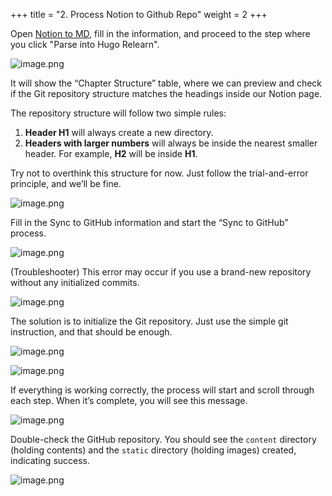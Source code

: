 +++
title = "2. Process Notion to Github Repo"
weight = 2
+++


Open [Notion to MD](https://notion-to-md.bamidev.com/), fill in the information, and proceed to the step where you click "Parse into Hugo Relearn".


![image.png](/images/003-iii-level-2-notion-to-github-repo/14-632354-image.png)


It will show the “Chapter Structure” table, where we can preview and check if the Git repository structure matches the headings inside our Notion page.


The repository structure will follow two simple rules:

1. **Header H1** will always create a new directory.
2. **Headers with larger numbers** will always be inside the nearest smaller header. For example, **H2** will be inside **H1**.

Try not to overthink this structure for now. Just follow the trial-and-error principle, and we’ll be fine.


![image.png](/images/003-iii-level-2-notion-to-github-repo/14-699035-image.png)


Fill in the Sync to GitHub information and start the “Sync to GitHub” process.


![image.png](/images/003-iii-level-2-notion-to-github-repo/14-910861-image.png)


(Troubleshooter) This error may occur if you use a brand-new repository without any initialized commits.


![image.png](/images/003-iii-level-2-notion-to-github-repo/14-470875-image.png)


The solution is to initialize the Git repository. Just use the simple git instruction, and that should be enough.


![image.png](/images/003-iii-level-2-notion-to-github-repo/14-949278-image.png)


![image.png](/images/003-iii-level-2-notion-to-github-repo/14-360808-image.png)


If everything is working correctly, the process will start and scroll through each step. When it’s complete, you will see this message.


![image.png](/images/003-iii-level-2-notion-to-github-repo/14-288476-image.png)


Double-check the GitHub repository. You should see the `content` directory (holding contents) and the `static` directory (holding images) created, indicating success.


![image.png](/images/003-iii-level-2-notion-to-github-repo/14-518652-image.png)


